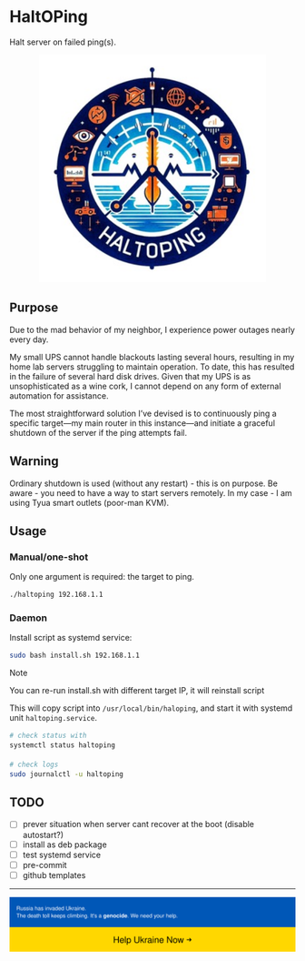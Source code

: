 # HaltOPing

Halt server on failed ping(s).

<p align="center">
    <img src="./img/haltoping_logo.jpg" width="400"/>
</p>

## Purpose

Due to the mad behavior of my neighbor, I experience power outages nearly every day.

My small UPS cannot handle blackouts lasting several hours, resulting in my home lab servers struggling to maintain operation. To date, this has resulted in the failure of several hard disk drives. Given that my UPS is as unsophisticated as a wine cork, I cannot depend on any form of external automation for assistance.

The most straightforward solution I’ve devised is to continuously ping a specific target—my main router in this instance—and initiate a graceful shutdown of the server if the ping attempts fail.

## Warning
Ordinary shutdown is used (without any restart) - this is on purpose. Be aware - you need to have a way to start servers remotely. In my case - I am using Tyua smart outlets (poor-man KVM).

## Usage

### Manual/one-shot

Only one argument is required: the target to ping.

```sh
./haltoping 192.168.1.1
```

### Daemon

Install script as systemd service:

```sh
sudo bash install.sh 192.168.1.1
```

> [!NOTE]
> You can re-run install.sh with different target IP, it will reinstall script

This will copy script into `/usr/local/bin/haloping`, and start it with systemd unit `haltoping.service`.


```sh
# check status with
systemctl status haltoping

# check logs
sudo journalctl -u haltoping
```

## TODO

- [ ] prever situation when server cant recover at the boot (disable autostart?)
- [ ] install as deb package
- [ ] test systemd service
- [ ] pre-commit
- [ ] github templates

---

[![Stand With Ukraine](https://raw.githubusercontent.com/vshymanskyy/StandWithUkraine/main/banner2-direct.svg)](https://vshymanskyy.github.io/StandWithUkraine)
